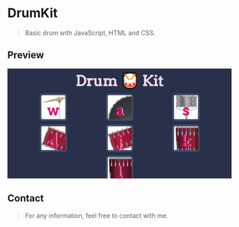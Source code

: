 # DrumKit

> Basic drum with JavaScript, HTML and CSS.

## Preview

![Landing Page-1](/1.png)

## Contact

> For any information, feel free to contact with me.
